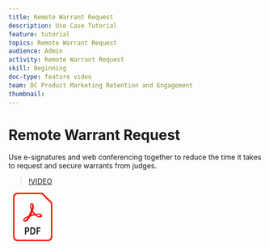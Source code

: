 ```yaml
---
title: Remote Warrant Request
description: Use Case Tutorial
feature: tutorial
topics: Remote Warrant Request
audience: Admin
activity: Remote Warrant Request
skill: Beginning
doc-type: feature video
team: DC Product Marketing Retention and Engagement
thumbnail:
---
```


# Remote Warrant Request

Use e-signatures and web conferencing together to reduce the time it takes to request and secure warrants from judges.

>[!VIDEO](https://video.tv.adobe.com/v/33813?hidetitle=true)

[![Download PDF Recipe](../assets/acrobat_PDF_96.png)](../assets/UseCaseRecipe-EN-Remote-Warrant-Request.pdf)